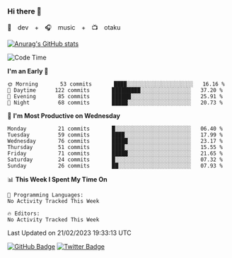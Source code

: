 ### Hi there 👋

🚀　dev　+　🎧　music　+　📺　otaku


[![Anurag's GitHub stats](https://github-readme-stats.vercel.app/api?username=koheitasaka&count_private=true&show_icons=true&theme=monokai)](https://github.com/koheitasaka/github-readme-stats)

<!--START_SECTION:waka-->
![Code Time](http://img.shields.io/badge/Code%20Time-1%2C161%20hrs%2023%20mins-blue)

**I'm an Early 🐤** 

```text
🌞 Morning       53 commits       ████░░░░░░░░░░░░░░░░░░░░░   16.16 % 
🌆 Daytime      122 commits       █████████░░░░░░░░░░░░░░░░   37.20 % 
🌃 Evening       85 commits       ██████░░░░░░░░░░░░░░░░░░░   25.91 % 
🌙 Night         68 commits       █████░░░░░░░░░░░░░░░░░░░░   20.73 % 

```
📅 **I'm Most Productive on Wednesday** 

```text
Monday          21 commits       █░░░░░░░░░░░░░░░░░░░░░░░░   06.40 % 
Tuesday         59 commits       ████░░░░░░░░░░░░░░░░░░░░░   17.99 % 
Wednesday       76 commits       █████░░░░░░░░░░░░░░░░░░░░   23.17 % 
Thursday        51 commits       ████░░░░░░░░░░░░░░░░░░░░░   15.55 % 
Friday          71 commits       █████░░░░░░░░░░░░░░░░░░░░   21.65 % 
Saturday        24 commits       █░░░░░░░░░░░░░░░░░░░░░░░░   07.32 % 
Sunday          26 commits       ██░░░░░░░░░░░░░░░░░░░░░░░   07.93 % 

```


📊 **This Week I Spent My Time On** 

```text
💬 Programming Languages: 
No Activity Tracked This Week

🔥 Editors: 
No Activity Tracked This Week

```


 Last Updated on 21/02/2023 19:33:13 UTC
<!--END_SECTION:waka-->

[![GitHub Badge](https://img.shields.io/badge/GitHub-100000?style=for-the-badge&logo=github&logoColor=white)](https://github.com/koheitasaka)
[![Twitter Badge](https://img.shields.io/badge/Twitter-1DA1F2?style=for-the-badge&logo=twitter&logoColor=white)](https://twitter.com/sleep_asleep_)
